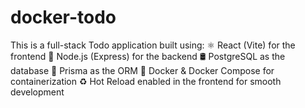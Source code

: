 # docker-todo
This is a full-stack Todo application built using:  ⚛️ React (Vite) for the frontend  🔧 Node.js (Express) for the backend  🛢️ PostgreSQL as the database  🔄 Prisma as the ORM  🐳 Docker &amp; Docker Compose for containerization  ♻️ Hot Reload enabled in the frontend for smooth development
